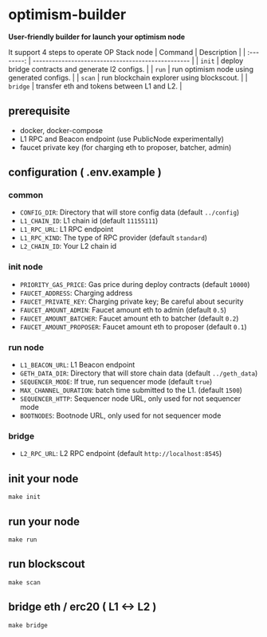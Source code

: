 # optimism-builder
**User-friendly builder for launch your optimism node**

It support 4 steps to operate OP Stack node
|  Command   | Description                                       |
| :--------: | ------------------------------------------------- |
|  `init`    | deploy bridge contracts and generate l2 configs.  |
|  `run`     | run optimism node using generated configs.        |
|  `scan`    | run blockchain explorer using blockscout.         |
|  `bridge`  | transfer eth and tokens between L1 and L2.        |

## prerequisite
- docker, docker-compose
- L1 RPC and Beacon endpoint (use PublicNode experimentally)
- faucet private key (for charging eth to proposer, batcher, admin)

## configuration ( .env.example )
### common
- `CONFIG_DIR`: Directory that will store config data (default `../config`)
- `L1_CHAIN_ID`: L1 chain id (default `11155111`)
- `L1_RPC_URL`: L1 RPC endpoint
- `L1_RPC_KIND`: The type of RPC provider (default `standard`)
- `L2_CHAIN_ID`: Your L2 chain id

### init node
- `PRIORITY_GAS_PRICE`: Gas price during deploy contracts (default `10000`)
- `FAUCET_ADDRESS`: Charging address
- `FAUCET_PRIVATE_KEY`: Charging private key; Be careful about security
- `FAUCET_AMOUNT_ADMIN`: Faucet amount eth to admin (default `0.5`)
- `FAUCET_AMOUNT_BATCHER`: Faucet amount eth to batcher (default `0.2`)
- `FAUCET_AMOUNT_PROPOSER`: Faucet amount eth to proposer (default `0.1`)

### run node
- `L1_BEACON_URL`: L1 Beacon endpoint
- `GETH_DATA_DIR`: Directory that will store chain data (default `../geth_data`)
- `SEQUENCER_MODE`: If true, run sequencer mode (default `true`)
- `MAX_CHANNEL_DURATION`: batch time submitted to the L1. (default `1500`)
- `SEQUENCER_HTTP`: Sequencer node URL, only used for not sequencer mode
- `BOOTNODES`: Bootnode URL, only used for not sequencer mode

### bridge
- `L2_RPC_URL`: L2 RPC endpoint (default `http://localhost:8545`)

## init your node
```
make init
```

## run your node
```
make run
```

## run blockscout
```
make scan
```

## bridge eth / erc20 ( L1 <-> L2 )
```
make bridge
```